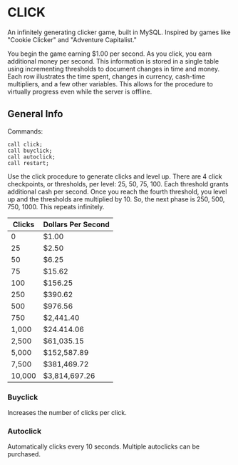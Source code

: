 # CLICK
An infinitely generating clicker game, built in MySQL. Inspired by games like "Cookie Clicker" and "Adventure Capitalist." 

You begin the game earning $1.00 per second. As you click, you earn additional money per second. This information is stored in a single table using incrementing thresholds to document changes in time and money. Each row illustrates the time spent, changes in currency, cash-time multipliers, and a few other variables. This allows for the procedure to virtually progress even while the server is offline.

## General Info
Commands:
```
call click;
call buyclick;
call autoclick;
call restart;
```

Use the click procedure to generate clicks and level up. There are 4 click checkpoints, or thresholds, per level: 25, 50, 75, 100. Each threshold grants additional cash per second. Once you reach the fourth threshold, you level up and the thresholds are multiplied by 10. So, the next phase is 250, 500, 750, 1000. This repeats infinitely.

| Clicks  | Dollars Per Second |
| ------------- | ------------- |
| 0  | $1.00  |
| 25  | $2.50 |
| 50  | $6.25  |
| 75  | $15.62  |
| 100  | $156.25 |
| 250  | $390.62  |
| 500  | $976.56  |
| 750  | $2,441.40  |
| 1,000  | $24.414.06  |
| 2,500  | $61,035.15 |
| 5,000  | $152,587.89  |
| 7,500  | $381,469.72 |
| 10,000  | $3,814,697.26  |


### Buyclick
Increases the number of clicks per click. 

### Autoclick
Automatically clicks every 10 seconds. Multiple autoclicks can be purchased.
